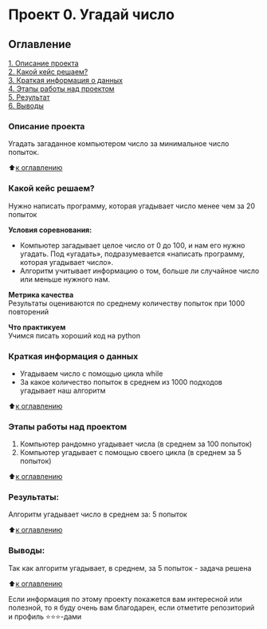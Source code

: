 # Проект 0. Угадай число

## Оглавление  
[1. Описание проекта](https://github.com/Mahagry/sf_ds_128/blob/main/project_0/README.md)  
[2. Какой кейс решаем?](https://github.com/Mahagry/sf_ds_128/blob/main/project_0/README.md#Какой-кейс-решаем)  
[3. Краткая информация о данных](https://github.com/Mahagry/sf_ds_128/blob/main/project_0/README.md#Краткая-информация-о-данных)  
[4. Этапы работы над проектом](https://github.com/Mahagry/sf_ds_128/blob/main/project_0/README.md#Этапы-работы-над-проектом)  
[5. Результат](https://github.com/Mahagry/sf_ds_128/blob/main/project_0/README.md#Результат)    
[6. Выводы](https://github.com/Mahagry/sf_ds_128/blob/main/project_0/README.md#Выводы) 

### Описание проекта    
Угадать загаданное компьютером число за минимальное число попыток.

:arrow_up:[к оглавлению](_)


### Какой кейс решаем?    
Нужно написать программу, которая угадывает число менее чем за 20 попыток

**Условия соревнования:**  
- Компьютер загадывает целое число от 0 до 100, и нам его нужно угадать. Под «угадать», подразумевается «написать программу, которая угадывает число».
- Алгоритм учитывает информацию о том, больше ли случайное число или меньше нужного нам.

**Метрика качества**     
Результаты оцениваются по среднему количеству попыток при 1000 повторений

**Что практикуем**     
Учимся писать хороший код на python


### Краткая информация о данных
- Угадываем число с помощью цикла while
- За какое количество попыток в среднем из 1000 подходов угадывает наш алгоритм
  
:arrow_up:[к оглавлению](.README.md#Оглавление)


### Этапы работы над проектом  
1) Компьютер рандомно угадывает числа (в среднем за 100 попыток)
2) Компьютер угадывает с помощью своего цикла (в среднем за 5 попыток)

:arrow_up:[к оглавлению](.README.md#Оглавление)


### Результаты:  
Алгоритм угадывает число в среднем за: 5 попыток

:arrow_up:[к оглавлению](.README.md#Оглавление)


### Выводы:  
Так как алгоритм угадывает, в среднем, за 5 попыток - задача решена

:arrow_up:[к оглавлению](.README.md#Оглавление)


Если информация по этому проекту покажется вам интересной или полезной, то я буду очень вам благодарен, если отметите репозиторий и профиль ⭐️⭐️⭐️-дами